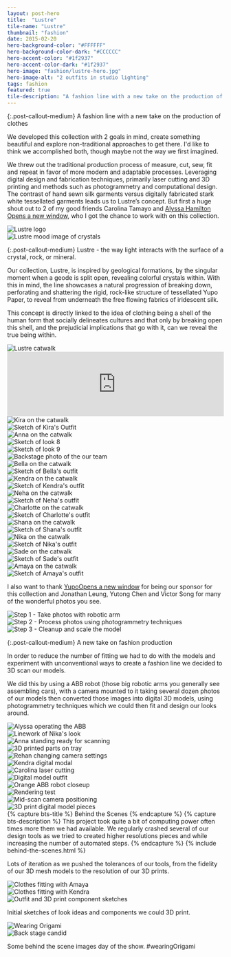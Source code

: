 ```yaml
---
layout: post-hero
title:  "Lustre"
tile-name: "Lustre"
thumbnail: "fashion"
date: 2015-02-20
hero-background-color: "#FFFFFF"
hero-background-color-dark: "#CCCCCC"
hero-accent-color: "#1f2937"
hero-accent-color-dark: "#1f2937"
hero-image: "fashion/lustre-hero.jpg"
hero-image-alt: "2 outfits in studio lighting"
tags: fashion
featured: true
tile-description: "A fashion line with a new take on the production of clothes"
---
```


{:.post-callout-medium}
A fashion line with a new take on the production of clothes

We developed this collection with 2 goals in mind, create something beautiful and explore non-traditional approaches to get there. I'd like to think we accomplished both, though maybe not the way we first imagined.

We threw out the traditional production process of measure, cut, sew, fit and repeat in favor of more modern and adaptable processes. Leveraging digital design and fabrication techniques, primarily laser cutting and 3D printing and methods such as photogrammetry and computational design. The contrast of hand sewn silk garments versus digitally fabricated stark white tessellated garments leads us to Lustre’s concept. But first a huge shout out to 2 of my good friends Carolina Tamayo and <a target="_blank" href="https://ajhamilton.squarespace.com/">Alyssa Hamilton <span class="visually-hidden">Opens a new window</span></a>, who I got the chance to work with on this collection.

<div class="grid-x grid-padding-x grid-margin-y">
  <div class="cell medium-6">
    <img src="../img/fashion/lustre-logo.jpg" alt="Lustre logo">
  </div>
  <div class="cell medium-6">
    <img src="../img/fashion/lustre-mood.jpg" alt="Lustre mood image of crystals">
  </div>
</div>

{:.post-callout-medium}
Lustre - the way light interacts with the surface of a crystal, rock, or mineral.

Our collection, Lustre, is inspired by geological formations, by the singular moment when a geode is split open, revealing colorful crystals within. With this in mind, the line showcases a natural progression of breaking down, perforating and shattering the rigid, rock-like structure of tessellated Yupo Paper, to reveal from underneath the free flowing fabrics of iridescent silk.

This concept is directly linked to the idea of clothing being a shell of the human form that socially delineates cultures and that only by breaking open this shell, and the prejudicial implications that go with it, can we reveal the true being within.

<div class="grid-x grid-padding-x grid-margin-y">
  <div class="cell">
    <img src="../img/fashion/full-catwalk.jpg" alt="Lustre catwalk">
  </div>
  <div class="cell">
    <div class="responsive-embed widescreen">
      <iframe width="100%" src="https://www.youtube.com/embed/SeDGiYwXBiM" frameborder="0" allowfullscreen title="Fashion Show"></iframe>
    </div>
  </div>
</div>

<div class="grid-x grid-padding-x grid-margin-y">
  <div class="cell medium-6">
    <img src="../img/fashion/kira.jpg" alt="Kira on the catwalk">
  </div>
  <div class="cell medium-6">
    <img src="../img/fashion/kira-sketch.jpg" alt="Sketch of Kira's Outfit">
  </div>
  <div class="cell medium-4">
    <img src="../img/fashion/anna.jpg" alt="Anna on the catwalk">
  </div>
  <div class="cell small-6 medium-4">
    <img src="../img/fashion/look8.jpg" alt="Sketch of look 8">
  </div>
  <div class="cell small-6 medium-4">
    <img src="../img/fashion/look9.jpg" alt="Sketch of look 9">
  </div>
  <div class="cell">
    <img src="../img/fashion/models-us.jpg" alt="Backstage photo of the our team">
  </div>
  <div class="cell small-6 medium-3">
    <img src="../img/fashion/bella.jpg" alt="Bella on the catwalk">
  </div>
  <div class="cell small-6 medium-3">
    <img src="../img/fashion/bella-sketch.jpg" alt="Sketch of Bella's outfit">
  </div>
  <div class="cell small-6 medium-3">
    <img src="../img/fashion/kendra.jpg" alt="Kendra on the catwalk">
  </div>
  <div class="cell small-6 medium-3">
    <img src="../img/fashion/kendra-sketch.jpg" alt="Sketch of Kendra's outfit">
  </div>
  <div class="cell small-6 medium-3">
    <img src="../img/fashion/neha.jpg" alt="Neha on the catwalk">
  </div>
  <div class="cell small-6 medium-3">
    <img src="../img/fashion/neha-sketch.jpg" alt="Sketch of Neha's outfit">
  </div>
  <div class="cell small-6 medium-3">
    <img src="../img/fashion/charlotte.jpg" alt="Charlotte on the catwalk">
  </div>
  <div class="cell small-6 medium-3">
    <img src="../img/fashion/charlotte-sketch.jpg" alt="Sketch of Charlotte's outfit">
  </div>
  <div class="cell small-6 medium-3">
    <img src="../img/fashion/shana.jpg" alt="Shana on the catwalk">
  </div>
  <div class="cell small-6 medium-3">
    <img src="../img/fashion/shana-sketch.jpg" alt="Sketch of Shana's outfit">
  </div>
  <div class="cell small-6 medium-3">
    <img src="../img/fashion/nika.jpg" alt="Nika on the catwalk">
  </div>
  <div class="cell small-6 medium-3">
    <img src="../img/fashion/nika-sketch.jpg" alt="Sketch of Nika's outfit">
  </div>
  <div class="cell small-6 medium-3">
    <img src="../img/fashion/sade.jpg" alt="Sade on the catwalk">
  </div>
  <div class="cell small-6 medium-3">
    <img src="../img/fashion/sade-sketch.jpg" alt="Sketch of Sade's outfit">
  </div>
  <div class="cell small-6 medium-3">
    <img src="../img/fashion/amaya.jpg" alt="Amaya on the catwalk">
  </div>
  <div class="cell small-6 medium-3">
    <img src="../img/fashion/amaya-sketch.jpg" alt="Sketch of Amaya's outfit">
  </div>
</div>

I also want to thank <a target="_blank" href="http://yupousa.com">Yupo<span class="visually-hidden">Opens a new window</span></a> for being our sponsor for this collection and Jonathan Leung, Yutong Chen and Victor Song for many of the wonderful photos you see.

<div class="grid-x grid-padding-x grid-margin-y">
  <div class="cell medium-4">
    <img src="../img/fashion/process-diagram-step1.jpg" alt="Step 1 - Take photos with robotic arm">
  </div>
  <div class="cell medium-4">
    <img src="../img/fashion/process-diagram-step2.jpg" alt="Step 2 - Process photos using photogrammetry techniques">
  </div>
  <div class="cell medium-4">
    <img src="../img/fashion/process-diagram-step3.jpg" alt="Step 3 - Cleanup and scale the model">
  </div>
</div>

{:.post-callout-medium}
A new take on fashion production

In order to reduce the number of fitting we had to do with the models and experiment with unconventional ways to create a fashion line we decided to 3D scan our models.

We did this by using a ABB robot (those big robotic arms you generally see assembling cars), with a camera mounted to it taking several dozen photos of our models then converted those images into digital 3D models, using photogrammetry techniques which we could then fit and design our looks around.

<div class="grid-x grid-padding-x grid-margin-y">
  <div class="cell small-6 medium-3">
    <img src="../img/fashion/alyssa-operator.jpg" alt="Alyssa operating the ABB">
  </div>
  <div class="cell small-6 medium-3">
    <img src="../img/fashion/nika-linework.jpg" alt="Linework of Nika's look">
  </div>
  <div class="cell small-6 medium-3">
    <img src="../img/fashion/anna-blocks.jpg" alt="Anna standing ready for scanning">
  </div>
  <div class="cell small-6 medium-3">
    <img src="../img/fashion/3dprint.jpg" alt="3D printed parts on tray">
  </div>
  <div class="cell small-6 medium-3">
    <img src="../img/fashion/rehan-camera.jpg" alt="Rehan changing camera settings">
  </div>
  <div class="cell small-6 medium-3">
    <img src="../img/fashion/on-mesh.jpg" alt="Kendra digital modal">
  </div>
  <div class="cell small-6 medium-3">
    <img src="../img/fashion/caro-laser.jpg" alt="Carolina laser cutting">
  </div>
  <div class="cell small-6 medium-3">
    <img src="../img/fashion/modeled-pieces.jpg" alt="Digital model outfit">
  </div>
  <div class="cell small-6 medium-3">
    <img src="../img/fashion/abb-orange.jpg" alt="Orange ABB robot closeup">
  </div>
  <div class="cell small-6 medium-3">
    <img src="../img/fashion/render-mock.jpg" alt="Rendering test">
  </div>
  <div class="cell small-6 medium-3">
    <img src="../img/fashion/mid-kendra.jpg" alt="Mid-scan camera positioning">
  </div>
  <div class="cell small-6 medium-3">
    <img src="../img/fashion/3d-print-model.jpg" alt="3D print digital model pieces">
  </div>
</div>
{% capture bts-title %} Behind the Scenes {% endcapture %}
{% capture bts-description %} This project took quite a bit of computing power often times more them we had available. We regularly crashed several of our design tools as we tried to created higher resolutions pieces and while increasing the number of automated steps. {% endcapture %}
{% include behind-the-scenes.html %}


Lots of iteration as we pushed the tolerances of our tools, from the fidelity of our 3D mesh models to the resolution of our 3D prints.

<div class="grid-x grid-padding-x grid-margin-y">
  <div class="cell medium-6">
    <img src="../img/fashion/fitting1.jpg" alt="Clothes fitting with Amaya">
  </div>
  <div class="cell medium-6">
    <img src="../img/fashion/fitting2.jpg" alt="Clothes fitting with Kendra">
  </div>
</div>

<div class="grid-x grid-padding-x grid-margin-y">
  <div class="cell">
    <img src="../img/fashion/sketch-comp.jpg" alt="Outfit and 3D print component sketches">
  </div>
</div>

Initial sketches of look ideas and components we could 3D print.

<div class="grid-x grid-padding-x grid-margin-y">
  <div class="cell medium-6">
    <img src="../img/fashion/wearing-origami.jpg" alt="Wearing Origami">
  </div>
  <div class="cell medium-6">
    <img src="../img/fashion/lustre-bts.jpg" alt="Back stage candid">
  </div>
</div>

Some behind the scene images day of the show. #wearingOrigami
